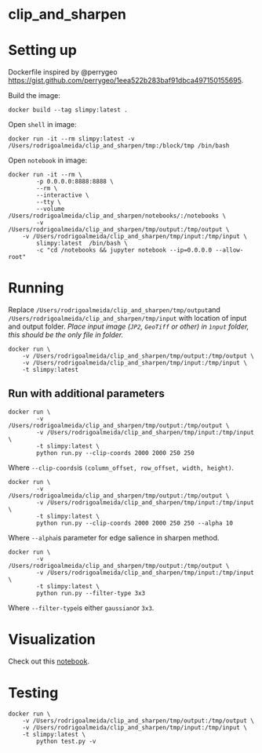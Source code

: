 # clip_and_sharpen

# Setting up
Dockerfile inspired by @perrygeo https://gist.github.com/perrygeo/1eea522b283baf91dbca497150155695.

Build the image:
```
docker build --tag slimpy:latest .
```
Open `shell` in image:
```
docker run -it --rm slimpy:latest -v /Users/rodrigoalmeida/clip_and_sharpen/tmp:/block/tmp /bin/bash
```
Open `notebook` in image:
```
docker run -it --rm \
		-p 0.0.0.0:8888:8888 \
		--rm \
		--interactive \
		--tty \
		--volume /Users/rodrigoalmeida/clip_and_sharpen/notebooks/:/notebooks \
		-v /Users/rodrigoalmeida/clip_and_sharpen/tmp/output:/tmp/output \
    -v /Users/rodrigoalmeida/clip_and_sharpen/tmp/input:/tmp/input \
		slimpy:latest  /bin/bash \
		-c "cd /notebooks && jupyter notebook --ip=0.0.0.0 --allow-root"
```

# Running
Replace `/Users/rodrigoalmeida/clip_and_sharpen/tmp/output`and `/Users/rodrigoalmeida/clip_and_sharpen/tmp/input` with location of input and output folder.
*Place input image (`JP2`, `GeoTiff` or other) in `ìnput` folder, this should be the only file in folder.*
```
docker run \
    -v /Users/rodrigoalmeida/clip_and_sharpen/tmp/output:/tmp/output \
    -v /Users/rodrigoalmeida/clip_and_sharpen/tmp/input:/tmp/input \
    -t slimpy:latest
```

## Run with additional parameters
```
docker run \
		-v /Users/rodrigoalmeida/clip_and_sharpen/tmp/output:/tmp/output \
		-v /Users/rodrigoalmeida/clip_and_sharpen/tmp/input:/tmp/input \
		-t slimpy:latest \
		python run.py --clip-coords 2000 2000 250 250
```
Where `--clip-coords`is `(column_offset, row_offset, width, height)`.

```
docker run \
		-v /Users/rodrigoalmeida/clip_and_sharpen/tmp/output:/tmp/output \
		-v /Users/rodrigoalmeida/clip_and_sharpen/tmp/input:/tmp/input \
		-t slimpy:latest \
		python run.py --clip-coords 2000 2000 250 250 --alpha 10
```
Where `--alpha`is parameter for edge salience in sharpen method.

```
docker run \
		-v /Users/rodrigoalmeida/clip_and_sharpen/tmp/output:/tmp/output \
		-v /Users/rodrigoalmeida/clip_and_sharpen/tmp/input:/tmp/input \
		-t slimpy:latest \
		python run.py --filter-type 3x3
```
Where `--filter-type`is either `gaussian`or `3x3`.

# Visualization
Check out this [notebook](notebooks/visualization.ipynb).

# Testing
```
docker run \
    -v /Users/rodrigoalmeida/clip_and_sharpen/tmp/output:/tmp/output \
    -v /Users/rodrigoalmeida/clip_and_sharpen/tmp/input:/tmp/input \
    -t slimpy:latest \
		python test.py -v
```
